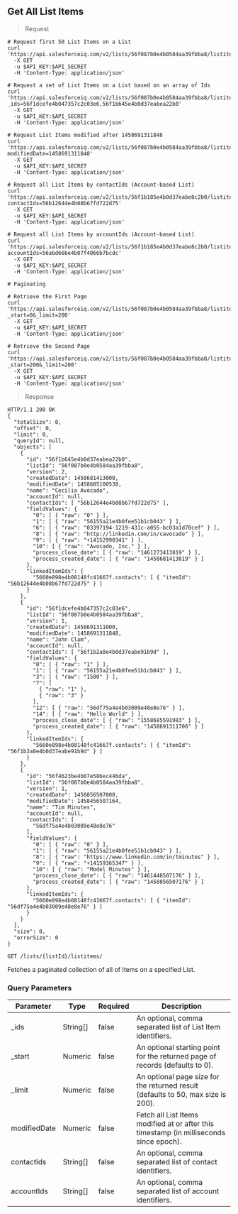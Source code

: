 ## Get All List Items

> Request

```shell
# Request first 50 List Items on a List
curl 'https://api.salesforceiq.com/v2/lists/56f087b0e4b0584aa39fbba8/listitems'
  -X GET
  -u $API_KEY:$API_SECRET
  -H 'Content-Type: application/json'

# Request a set of List Items on a List based on an array of Ids
curl 'https://api.salesforceiq.com/v2/lists/56f087b0e4b0584aa39fbba8/listitems?_ids=56f1dcefe4b047357c2c03e6,56f1b645e4b0d37eabea22b0'
  -X GET
  -u $API_KEY:$API_SECRET
  -H 'Content-Type: application/json'

# Request List Items modified after 1458691311848
curl 'https://api.salesforceiq.com/v2/lists/56f087b0e4b0584aa39fbba8/listitems?modifiedDate=1458691311848'
  -X GET
  -u $API_KEY:$API_SECRET
  -H 'Content-Type: application/json'

# Request all List Items by contactIds (Account-based List)
curl 'https://api.salesforceiq.com/v2/lists/56f1b185e4b0d37eabe8c2b0/listitems?contactIds=56b12644e4b08b67fd722d75'
  -X GET
  -u $API_KEY:$API_SECRET
  -H 'Content-Type: application/json'

# Request all List Items by accountIds (Account-based List)
curl 'https://api.salesforceiq.com/v2/lists/56f1b185e4b0d37eabe8c2b0/listitems?accountIds=56abd666e4b07f4066b7bcdc'
  -X GET
  -u $API_KEY:$API_SECRET
  -H 'Content-Type: application/json'

# Paginating

# Retrieve the First Page
curl 'https://api.salesforceiq.com/v2/lists/56f087b0e4b0584aa39fbba8/listitems?_start=0&_limit=200'
  -X GET
  -u $API_KEY:$API_SECRET
  -H 'Content-Type: application/json'

# Retrieve the Second Page
curl 'https://api.salesforceiq.com/v2/lists/56f087b0e4b0584aa39fbba8/listitems?_start=200&_limit=200'
  -X GET
  -u $API_KEY:$API_SECRET
  -H 'Content-Type: application/json'
```

> Response

```shell
HTTP/1.1 200 OK
{
  "totalSize": 0,
  "offset": 0,
  "limit": 0,
  "queryId": null,
  "objects": [
    {
      "id": "56f1b645e4b0d37eabea22b0",
      "listId": "56f087b0e4b0584aa39fbba8",
      "version": 2,
      "createdDate": 1458681413000,
      "modifiedDate": 1458685100530,
      "name": "Cecilia Avocado",
      "accountId": null,
      "contactIds": [ "56b12644e4b08b67fd722d75" ],
      "fieldValues": {
        "0": [ { "raw": "0" } ],
        "1": [ { "raw": "56155a21e4b0fee51b1cb043" } ],
        "6": [ { "raw": "03397194-1219-431c-a055-bc03a1d70cef" } ],
        "8": [ { "raw": "http://linkedin.com/in/cavocado" } ],
        "9": [ { "raw": "+14152990341" } ],
        "10": [ { "raw": "Avocado, Inc." } ],
        "process_close_date": [ { "raw": "1461273413819" } ],
        "process_created_date": [ { "raw": "1458681413819" } ]
      },
      "linkedItemIds": {
        "5660e898e4b08148fc41667f.contacts": [ { "itemId": "56b12644e4b08b67fd722d75" } ]
      }
    },
    {
      "id": "56f1dcefe4b047357c2c03e6",
      "listId": "56f087b0e4b0584aa39fbba8",
      "version": 1,
      "createdDate": 1458691311000,
      "modifiedDate": 1458691311848,
      "name": "John Clam",
      "accountId": null,
      "contactIds": [ "56f1b2a8e4b0d37eabe91b9d" ],
      "fieldValues": {
        "0": [ { "raw": "1" } ],
        "1": [ { "raw": "56155a21e4b0fee51b1cb043" } ],
        "3": [ { "raw": "1500" } ],
        "7": [ 
          { "raw": "1" },
          { "raw": "3" }
        ],
        "12": [ { "raw": "56df75a4e4b03009e48e8e76" } ],
        "14": [ { "raw": "Hello World" } ],
        "process_close_date": [ { "raw": "1558685591983" } ],
        "process_created_date": [ { "raw": "1458691311706" } ]
      },
      "linkedItemIds": {
        "5660e898e4b08148fc41667f.contacts": [ { "itemId": "56f1b2a8e4b0d37eabe91b9d" } ]
      }
    },
    {
      "id": "56f4623be4b07e586ec446da",
      "listId": "56f087b0e4b0584aa39fbba8",
      "version": 1,
      "createdDate": 1458856507000,
      "modifiedDate": 1458456507164,
      "name": "Tim Minutes",
      "accountId": null,
      "contactIds": [
        "56df75a4e4b03009e48e8e76"
      ],
      "fieldValues": {
        "0": [ { "raw": "0" } ],
        "1": [ { "raw": "56155a21e4b0fee51b1cb043" } ],
        "8": [ { "raw": "https://www.linkedin.com/in/tminutes" } ],
        "9": [ { "raw": "+14159365347" } ],
        "10": [ { "raw": "Model Minutes" } ],
        "process_close_date": [ { "raw": "1461448507176" } ],
        "process_created_date": [ { "raw": "1458856507176" } ]
      },
      "linkedItemIds": {
        "5660e898e4b08148fc41667f.contacts": [ { "itemId": "56df75a4e4b03009e48e8e76" } ]
      }
    }
  ],
  "size": 0,
  "errorSize": 0
}
```
`GET /lists/{listId}/listitems/`

Fetches a paginated collection of all of Items on a specified List.

### Query Parameters
Parameter | Type | Required | Description
--------- | ---- | -------- | -----------
_ids | String[] | false | An optional, comma separated list of List Item identifiers.
_start | Numeric | false | An optional starting point for the returned page of records (defaults to 0).
_limit | Numeric | false | An optional page size for the returned result (defaults to 50, max size is 200).
modifiedDate | Numeric | false |Fetch all List Items modified at or after this timestamp (in milliseconds since epoch).
contactIds | String[] | false | An optional, comma separated list of contact identifiers.
accountIds | String[] | false | An optional, comma separated list of account identifiers. 